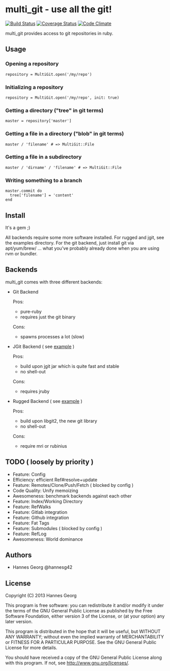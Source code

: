 multi\_git - use all the git!
============================

[![Build Status](https://travis-ci.org/hannesg/multi_git.png?branch=master)](https://travis-ci.org/hannesg/multi_git)
[![Coverage Status](https://coveralls.io/repos/hannesg/multi_git/badge.png?branch=master)](https://coveralls.io/r/hannesg/multi_git)
[![Code Climate](https://codeclimate.com/github/hannesg/multi_git.png)](https://codeclimate.com/github/hannesg/multi_git)

multi\_git provides access to git repositories in ruby.

Usage
--------------------

### Opening a repository

    repository = MultiGit.open('/my/repo')

### Initializing a repository

    repository = MultiGit.open('/my/repo', init: true)

### Getting a directory ("tree" in git terms)

    master = repository['master']

### Getting a file in a directory ("blob" in git terms)

    master / 'filename' # => MultiGit::File

### Getting a file in a subdirectory

    master / 'dirname' / 'filename' # => MultiGit::File

### Writing something to a branch

    master.commit do
      tree['filename'] = 'content'
    end

Install
---------------------------

It's a gem ;)

All backends require some more software installed. For rugged and jgit, see
the examples directory. For the git backend, just install git via apt/yum/brew/
... what you've probably already done when you are using rvm or bundler.

Backends
---------------------------

multi\_git comes with three different backends:

  - Git Backend
    
    Pros:
      - pure-ruby
      - requires just the git binary
    
    Cons:
      - spawns processes a lot (slow)
  - JGit Backend ( see [example](examples/jgit/) )
    
    Pros:
      - build upon jgit jar which is quite fast and stable
      - no shell-out
    
    Cons:
      - requires jruby
  - Rugged Backend ( see [example](examples/rugged/) )
    
    Pros:
      - build upon libgit2, the new git library
      - no shell-out
    
    Cons:
      - require mri or rubinius

TODO ( loosely by priority )
-----------------------------

- Feature: Config
- Efficiency: efficient Ref#resolve+update
- Feature: Remotes/Clone/Push/Fetch ( blocked by config )
- Code Quality: Unify memoizing
- Awesomeness: benchmark backends against each other
- Feature: Index/Working Directory
- Feature: RefWalks
- Feature: Gitlab integration
- Feature: Github integration
- Feature: Fat Tags
- Feature: Submodules ( blocked by config )
- Feature: RefLog
- Awesomeness: World dominance

Authors
-----------------

- Hannes Georg @hannesg42

License
------------------

Copyright (C) 2013 Hannes Georg

This program is free software: you can redistribute it and/or modify
it under the terms of the GNU General Public License as published by
the Free Software Foundation, either version 3 of the License, or
(at your option) any later version.

This program is distributed in the hope that it will be useful,
but WITHOUT ANY WARRANTY; without even the implied warranty of
MERCHANTABILITY or FITNESS FOR A PARTICULAR PURPOSE.  See the
GNU General Public License for more details.

You should have received a copy of the GNU General Public License
along with this program.  If not, see <http://www.gnu.org/licenses/>.
